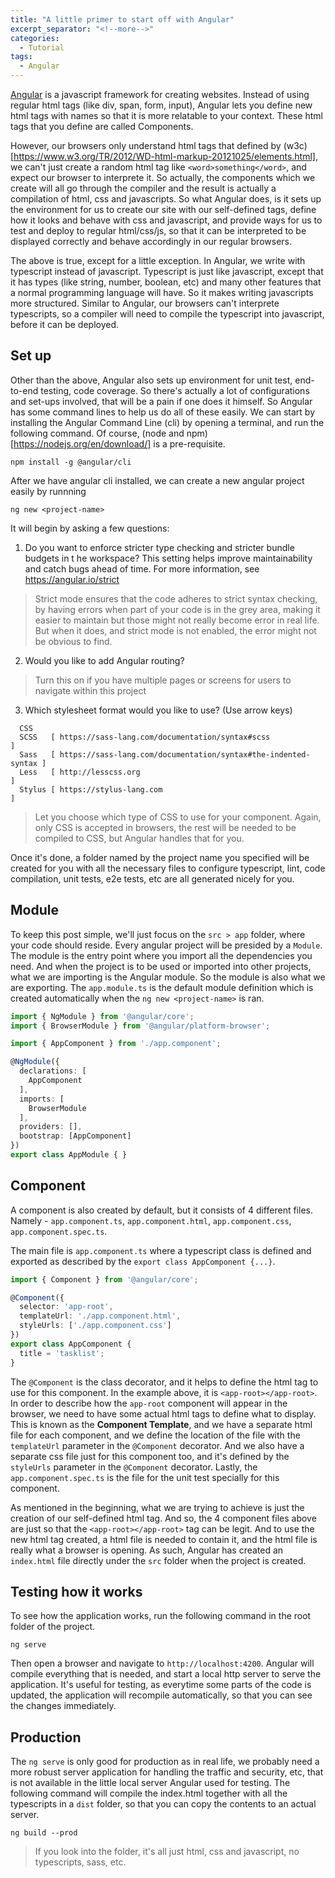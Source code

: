 ```yaml
---
title: "A little primer to start off with Angular"
excerpt_separator: "<!--more-->"
categories:
  - Tutorial
tags:
  - Angular
---
```


[Angular](https://angular.io/) is a javascript framework for creating websites. Instead of using regular html tags (like div, span, form, input), Angular lets you define new html tags with names so that it is more relatable to your context. These html tags that you define are called Components. 

However, our browsers only understand html tags that defined by (w3c)[https://www.w3.org/TR/2012/WD-html-markup-20121025/elements.html], we can't just create a random html tag like `<word>something</word>`, and expect our browser to interprete it. So actually, the components which we create will all go through the compiler and the result is actually a compilation of html, css and javascripts. So what Angular does, is it sets up the environment for us to create our site with our self-defined tags, define how it looks and behave with css and javascript, and provide ways for us to test and deploy to regular html/css/js, so that it can be interpreted to be displayed correctly and behave accordingly in our regular browsers.

<!--more-->

The above is true, except for a little exception. In Angular, we write with typescript instead of javascript. Typescript is just like javascript, except that it has types (like string, number, boolean, etc) and many other features that a normal programming language will have. So it makes writing javascripts more structured. Similar to Angular, our browsers can't interprete typescripts, so a compiler will need to compile the typescript into javascript, before it can be deployed. 

## Set up

Other than the above, Angular also sets up environment for unit test, end-to-end testing, code coverage. So there's actually a lot of configurations and set-ups involved, that will be a pain if one does it himself. So Angular has some command lines to help us do all of these easily. We can start by installing the Angular Command Line (cli) by opening a terminal, and run the following command. Of course, (node and npm)[https://nodejs.org/en/download/] is a pre-requisite.

`npm install -g @angular/cli`

After we have angular cli installed, we can create a new angular project easily by runnning 

`ng new <project-name>`

It will begin by asking a few questions:

1. Do you want to enforce stricter type checking and stricter bundle budgets in t
he workspace? This setting helps improve maintainability and catch bugs ahead of time. For more information, see https://angular.io/strict

> Strict mode ensures that the code adheres to strict syntax checking, by having errors when part of your code is in the grey area, making it easier to maintain but those might not really become error in real life. But when it does, and strict mode is not enabled, the error might not be obvious to find.

2. Would you like to add Angular routing?

> Turn this on if you have multiple pages or screens for users to navigate within this project

3. Which stylesheet format would you like to use? (Use arrow keys)
```
  CSS
  SCSS   [ https://sass-lang.com/documentation/syntax#scss                ]
  Sass   [ https://sass-lang.com/documentation/syntax#the-indented-syntax ]
  Less   [ http://lesscss.org                                             ]
  Stylus [ https://stylus-lang.com                                        ]
```

> Let you choose which type of CSS to use for your component. Again, only CSS is accepted in browsers, the rest will be needed to be compiled to CSS, but Angular handles that for you.

Once it's done, a folder named by the project name you specified will be created for you with all the necessary files to configure typescript, lint, code compilation, unit tests, e2e tests, etc are all generated nicely for you. 

## Module

To keep this post simple, we'll just focus on the `src > app` folder, where your code should reside. Every angular project will be presided by a `Module`. The module is the entry point where you import all the dependencies you need. And when the project is to be used or imported into other projects, what we are importing is the Angular module. So the module is also what we are exporting. The `app.module.ts` is the default module definition which is created automatically when the `ng new <project-name>` is ran.

```typescript
import { NgModule } from '@angular/core';
import { BrowserModule } from '@angular/platform-browser';

import { AppComponent } from './app.component';

@NgModule({
  declarations: [
    AppComponent
  ],
  imports: [
    BrowserModule
  ],
  providers: [],
  bootstrap: [AppComponent]
})
export class AppModule { }
```

## Component

A component is also created by default, but it consists of 4 different files. Namely - `app.component.ts`, `app.component.html`, `app.component.css`, `app.component.spec.ts`.

The main file is `app.component.ts` where a typescript class is defined and exported as described by the `export class AppComponent {...}`. 

```typescript
import { Component } from '@angular/core';

@Component({
  selector: 'app-root',
  templateUrl: './app.component.html',
  styleUrls: ['./app.component.css']
})
export class AppComponent {
  title = 'tasklist';
}
```

The `@Component` is the class decorator, and it helps to define the html tag to use for this component. In the example above, it is `<app-root></app-root>`. In order to describe how the `app-root` component will appear in the browser, we need to have some actual html tags to define what to display. This is known as the **Component Template**, and we have a separate html file for each component, and we define the location of the file with the `templateUrl` parameter in the `@Component` decorator. And we also have a separate css file just for this component too, and it's defined by the `styleUrls` parameter in the `@Component` decorator. Lastly, the `app.component.spec.ts` is the file for the unit test specially for this component. 

As mentioned in the beginning, what we are trying to achieve is just the creation of our self-defined html tag. And so, the 4 component files above are just so that the `<app-root></app-root>` tag can be legit. And to use the new html tag created, a html file is needed to contain it, and the html file is really what a browser is opening. As such, Angular has created an `index.html` file directly under the `src` folder when the project is created. 

## Testing how it works

To see how the application works, run the following command in the root folder of the project.

`ng serve`

Then open a browser and navigate to `http://localhost:4200`. Angular will compile everything that is needed, and start a local http server to serve the application. It's useful for testing, as everytime some parts of the code is updated, the application will recompile automatically, so that you can see the changes immediately.

## Production

The `ng serve` is only good for production as in real life, we probably need a more robust server application for handling the traffic and security, etc, that is not available in the little local server Angular used for testing. The following command will compile the index.html together with all the typescripts in a `dist` folder, so that you can copy the contents to an actual server. 

`ng build --prod`

> If you look into the folder, it's all just html, css and javascript, no typescripts, sass, etc.


